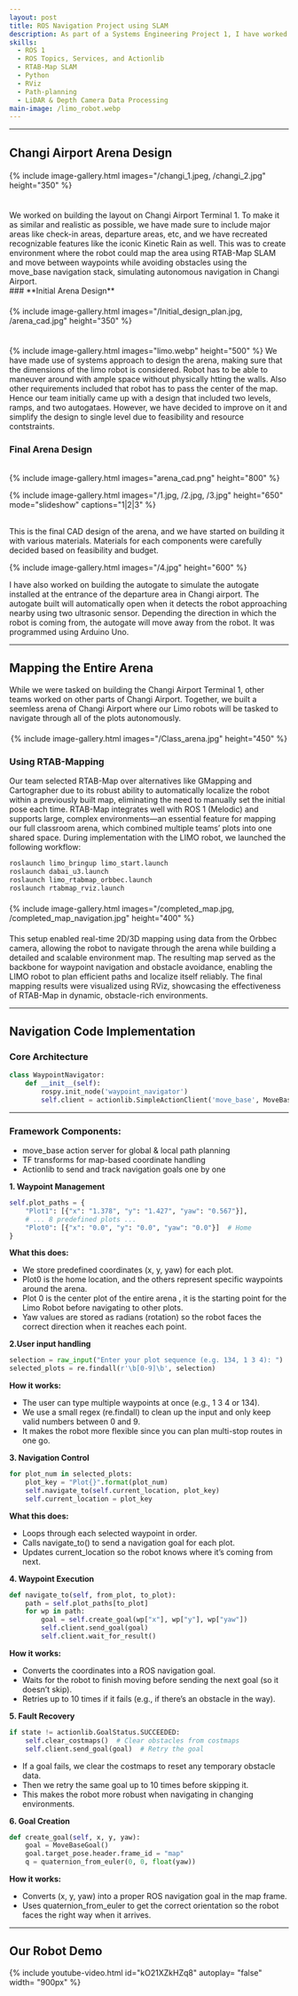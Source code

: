 ```yaml
---
layout: post
title: ROS Navigation Project using SLAM
description: As part of a Systems Engineering Project 1, I have worked with a team on developing an autonomous navigation robotic system using Agilex LIMO robot, which simulates autonomous navigation around Changi Airport. In order to do so, we have created a miniture version of Changi Airport where our robot will be tested on. Using Robotic Operating System, we were able to program Agilex LIMO robot. Through RTAB-Map SLAM approach, the robot was able to map the environment and localize itself simultaneously real time. Waypoints for navigation were identified directly through the RTAB-Map interface, allowing us to set specific goal locations within the mapped environment,while the move_base navigation stack handled global and local path planning to avoid obstacles and determine the most efficient route. My contribution in building the miniature version of Changi Airport, writing Python script that enabled the robot to follow the waypoints and adjusting parameters of the move_base navigation stack gave me hands-on experience in integration of SLAM to real-world robot hardware.
skills: 
  - ROS 1
  - ROS Topics, Services, and Actionlib
  - RTAB-Map SLAM
  - Python
  - RViz
  - Path-planning
  - LiDAR & Depth Camera Data Processing
main-image: /limo_robot.webp
---
```


---

## Changi Airport Arena Design
<div style="display: flex; justify-content: center; gap: 20px; flex-wrap: wrap; margin: 20px 0;">
  {% include image-gallery.html 
     images="/changi_1.jpeg, /changi_2.jpg" 
     height="350" 
  %}
</div><br>
We worked on building the layout on Changi Airport Terminal 1. To make it as similar and realistic as possible, we have made sure to include major areas like check-in areas, departure areas, etc, and we have recreated recognizable features like the iconic Kinetic Rain as well. This was to create environment where the robot could map the area using RTAB-Map SLAM and move between waypoints while avoiding obstacles using the move_base navigation stack, simulating autonomous navigation in Changi Airport.

<br>
### **Initial Arena Design**
<div style="display: flex; justify-content: center; gap: 20px; flex-wrap: wrap; margin: 20px 0;">
  {% include image-gallery.html 
     images="/Initial_design_plan.jpg, /arena_cad.jpg" 
     height="350" 
  %}
</div> <br>
{% include image-gallery.html images="limo.webp" height="500" %} 
We have made use of systems approach to design the arena, making sure that the dimensions of the limo robot is considered. Robot has to be able to maneuver around with ample space without physically htting the walls. Also other requirements included that robot has to pass the center of the map. Hence our team initially came up with a design that included two levels, ramps, and two autogataes. However, we have decided to improve on it and simplify the design to single level due to feasibility and resource contstraints.
<br>

### **Final Arena Design**
<br>
{% include image-gallery.html images="arena_cad.png" height="800" %} 
<br>
<div class="arena-slideshow-container">

{% include image-gallery.html 
   images="/1.jpg, /2.jpg, /3.jpg"
   height="650"
   mode="slideshow"
   captions="1|2|3"
%}
</div>
<br>
This is the final CAD design of the arena, and we have started on building it with various materials. Materials for each components were carefully decided based on feasibility and budget.

{% include image-gallery.html images="/4.jpg" height="600" %} 

I have also worked on building the autogate to simulate the autogate installed at the entrance of the departure area in Changi airport. The autogate built will automatically open when it detects the robot approaching nearby using two ultrasonic sensor. Depending the direction in which the robot is coming from, the autogate will move away from the robot. It was programmed using Arduino Uno.


---
## Mapping the Entire Arena
While we were tasked on building the Changi Airport Terminal 1, other teams worked on other parts of Changi Airport. Together, we built a seemless arena of Changi Airport where our Limo robots will be tasked to navigate through all of the plots autonomously.

<div style="display: flex; justify-content: center; gap: 20px; flex-wrap: wrap; margin: 20px 0;">
  {% include image-gallery.html 
     images="/Class_arena.jpg" 
     height="450" 
  %}
</div>

### **Using RTAB-Mapping** 
Our team selected RTAB-Map over alternatives like GMapping and Cartographer due to its robust ability to automatically localize the robot within a previously built map, eliminating the need to manually set the initial pose each time. RTAB-Map integrates well with ROS 1 (Melodic) and supports large, complex environments—an essential feature for mapping our full classroom arena, which combined multiple teams’ plots into one shared space. During implementation with the LIMO robot, we launched the following workflow:

```bash
roslaunch limo_bringup limo_start.launch
roslaunch dabai_u3.launch
roslaunch limo_rtabmap_orbbec.launch
roslaunch rtabmap_rviz.launch
```

<div style="display: flex; justify-content: center; gap: 20px; flex-wrap: wrap; margin: 20px 0;">
  {% include image-gallery.html 
     images="/completed_map.jpg, /completed_map_navigation.jpg" 
     height="400" 
  %}
</div>
This setup enabled real-time 2D/3D mapping using data from the Orbbec camera, allowing the robot to navigate through the arena while building a detailed and scalable environment map. The resulting map served as the backbone for waypoint navigation and obstacle avoidance, enabling the LIMO robot to plan efficient paths and localize itself reliably. The final mapping results were visualized using RViz, showcasing the effectiveness of RTAB-Map in dynamic, obstacle-rich environments.

---

## Navigation Code Implementation

### **Core Architecture**
```python
class WaypointNavigator:
    def __init__(self):
        rospy.init_node('waypoint_navigator')
        self.client = actionlib.SimpleActionClient('move_base', MoveBaseAction)
```
---
### **Framework Components:**

 - move_base action server for global & local path planning
 - TF transforms for map-based coordinate handling
 - Actionlib to send and track navigation goals one by one

**1. Waypoint Management**
```python
self.plot_paths = {
    "Plot1": [{"x": "1.378", "y": "1.427", "yaw": "0.567"}],
    # ... 8 predefined plots ...
    "Plot0": [{"x": "0.0", "y": "0.0", "yaw": "0.0"}]  # Home
}
```
**What this does:**

 - We store predefined coordinates (x, y, yaw) for each plot.
 - Plot0 is the home location, and the others represent specific waypoints around the arena.
 - Plot 0 is the center plot of the entire arena , it is the starting point for the Limo Robot before navigating to other plots.
 - Yaw values are stored as radians (rotation) so the robot faces the correct direction when it reaches each point.

**2.User input handling**
```python
selection = raw_input("Enter your plot sequence (e.g. 134, 1 3 4): ")
selected_plots = re.findall(r'\b[0-9]\b', selection)
```
**How it works:**

 - The user can type multiple waypoints at once (e.g., 1 3 4 or 134).
 - We use a small regex (re.findall) to clean up the input and only keep valid numbers between 0 and 9.
 - It makes the robot more flexible since you can plan multi-stop routes in one go.

**3. Navigation Control**
```python
for plot_num in selected_plots:
    plot_key = "Plot{}".format(plot_num)
    self.navigate_to(self.current_location, plot_key)
    self.current_location = plot_key

```
**What this does:**

 - Loops through each selected waypoint in order.
 - Calls navigate_to() to send a navigation goal for each plot.
 - Updates current_location so the robot knows where it’s coming from next.

   
**4. Waypoint Execution**
```python
def navigate_to(self, from_plot, to_plot):
    path = self.plot_paths[to_plot]
    for wp in path:
        goal = self.create_goal(wp["x"], wp["y"], wp["yaw"])
        self.client.send_goal(goal)
        self.client.wait_for_result()
```
**How it works:**

 - Converts the coordinates into a ROS navigation goal.
 - Waits for the robot to finish moving before sending the next goal (so it doesn’t skip).
 - Retries up to 10 times if it fails (e.g., if there’s an obstacle in the way).

**5. Fault Recovery**
```python
if state != actionlib.GoalStatus.SUCCEEDED:
    self.clear_costmaps()  # Clear obstacles from costmaps
    self.client.send_goal(goal)  # Retry the goal
```
 - If a goal fails, we clear the costmaps to reset any temporary obstacle data.
 - Then we retry the same goal up to 10 times before skipping it.
 - This makes the robot more robust when navigating in changing environments.
   

**6. Goal Creation**
```python
def create_goal(self, x, y, yaw):
    goal = MoveBaseGoal()
    goal.target_pose.header.frame_id = "map"
    q = quaternion_from_euler(0, 0, float(yaw))

```
**How it works:**

 - Converts (x, y, yaw) into a proper ROS navigation goal in the map frame.
 - Uses quaternion_from_euler to get the correct orientation so the robot faces the right way when it arrives.

---



## Our Robot Demo
{% include youtube-video.html id="kO21XZkHZq8" autoplay= "false" width= "900px" %}


